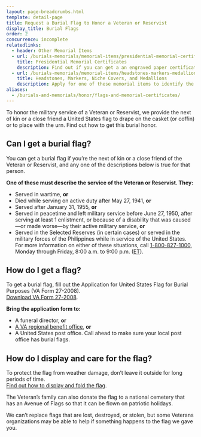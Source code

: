 ```yaml
---
layout: page-breadcrumbs.html
template: detail-page
title: Request a Burial Flag to Honor a Veteran or Reservist
display_title: Burial Flags
order: 2
concurrence: incomplete
relatedlinks:
  - header: Other Memorial Items
  - url: /burials-memorials/memorial-items/presidential-memorial-certificates/
    title: Presidential Memorial Certificates
    description: Find out if you can get a an engraved paper certificate signed by the current president to honor the service of a Veteran or Reservist.
  - url: /burials-memorials/memorial-items/headstones-markers-medallions/
    title: Headstones, Markers, Niche Covers, and Medallions
    description: Apply for one of these memorial items to identify the place of burial of a Veteran or eligible spouse or other family member.
aliases:
  - /burials-and-memorials/honor/flags-and-memorial-certificates/
---
```


<div class="va-introtext">

To honor the military service of a Veteran or Reservist, we provide the next of kin or a close friend a United States flag to drape on the casket (or coffin) or to place with the urn. Find out how to get this burial honor.

</div>

<div class="feature">
<h2>Can I get a burial flag?</h2>

You can get a burial flag if you’re the next of kin or a close friend of the Veteran or Reservist, and any one of the descriptions below is true for that person.

<b>One of these must describe the service of the Veteran or Reservist. They:</b>

- Served in wartime, <b>or</b>
- Died while serving on active duty after May 27, 1941, <b>or</b>
- Served after January 31, 1955, <b>or</b>
- Served in peacetime and left military service before June 27, 1950, after serving at least 1 enlistment, or because of a disability that was caused—or made worse—by their active military service, <b>or</b>
- Served in the Selected Reserves (in certain cases) or served in the military forces of the Philippines while in service of the United States. For more information on either of these situations, call <a href="tel:+1-800-827-1000">1-800-827-1000</a>, Monday through Friday, 8:00 a.m. to 9:00 p.m. (<abbr title="eastern time">ET</abbr>).

</div>

## How do I get a flag?

To get a burial flag, fill out the Application for United States Flag for Burial Purposes (VA Form 27-2008). <br>
[Download VA Form 27-2008](https://www.vba.va.gov/pubs/forms/VBA-27-2008-ARE.pdf).

**Bring the application form to:**
- A funeral director, **or**
- [A VA regional benefit office](http://www.benefits.va.gov/benefits/offices.asp), **or**
- A United States post office. Call ahead to make sure your local post office has burial flags.

## How do I display and care for the flag?

To protect the flag from weather damage, don’t leave it outside for long periods of time. <br>
[Find out how to display and fold the flag]( https://www.legion.org/flag/questions-answers/91522/how-flag-be-displayed-fully-open-or-half-open-casket).

The Veteran’s family can also donate the flag to a national cemetery that has an Avenue of Flags so that it can be flown on patriotic holidays.

We can’t replace flags that are lost, destroyed, or stolen, but some Veterans organizations may be able to help if something happens to the flag we gave you.

